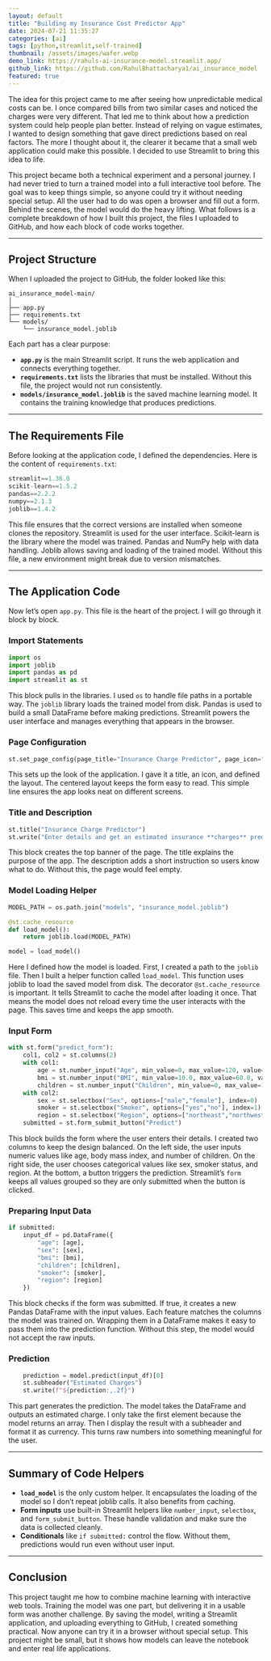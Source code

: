 ```yaml
---
layout: default
title: "Building my Insurance Cost Predictor App"
date: 2024-07-21 11:35:27
categories: [ai]
tags: [python,streamlit,self-trained]
thumbnail: /assets/images/wafer.webp
demo_link: https://rahuls-ai-insurance-model.streamlit.app/
github_link: https://github.com/RahulBhattacharya1/ai_insurance_model
featured: true
---
```



The idea for this project came to me after seeing how unpredictable medical costs can be. I once compared bills from two similar cases and noticed the charges were very different. That led me to think about how a prediction system could help people plan better. Instead of relying on vague estimates, I wanted to design something that gave direct predictions based on real factors. The more I thought about it, the clearer it became that a small web application could make this possible. I decided to use Streamlit to bring this idea to life.

This project became both a technical experiment and a personal journey. I had never tried to turn a trained model into a full interactive tool before. The goal was to keep things simple, so anyone could try it without needing special setup. All the user had to do was open a browser and fill out a form. Behind the scenes, the model would do the heavy lifting. What follows is a complete breakdown of how I built this project, the files I uploaded to GitHub, and how each block of code works together.

---

## Project Structure

When I uploaded the project to GitHub, the folder looked like this:

```
ai_insurance_model-main/
│
├── app.py
├── requirements.txt
└── models/
    └── insurance_model.joblib
```

Each part has a clear purpose:

- **`app.py`** is the main Streamlit script. It runs the web application and connects everything together.  
- **`requirements.txt`** lists the libraries that must be installed. Without this file, the project would not run consistently.  
- **`models/insurance_model.joblib`** is the saved machine learning model. It contains the training knowledge that produces predictions.  

---

## The Requirements File

Before looking at the application code, I defined the dependencies. Here is the content of `requirements.txt`:

```python
streamlit==1.36.0
scikit-learn==1.5.2
pandas==2.2.2
numpy==2.1.3
joblib==1.4.2
```

This file ensures that the correct versions are installed when someone clones the repository. Streamlit is used for the user interface. Scikit-learn is the library where the model was trained. Pandas and NumPy help with data handling. Joblib allows saving and loading of the trained model. Without this file, a new environment might break due to version mismatches.

---

## The Application Code

Now let’s open `app.py`. This file is the heart of the project. I will go through it block by block.

### Import Statements

```python
import os
import joblib
import pandas as pd
import streamlit as st
```

This block pulls in the libraries. I used `os` to handle file paths in a portable way. The `joblib` library loads the trained model from disk. Pandas is used to build a small DataFrame before making predictions. Streamlit powers the user interface and manages everything that appears in the browser.

### Page Configuration

```python
st.set_page_config(page_title="Insurance Charge Predictor", page_icon=":bar_chart:", layout="centered")
```

This sets up the look of the application. I gave it a title, an icon, and defined the layout. The centered layout keeps the form easy to read. This simple line ensures the app looks neat on different screens.

### Title and Description

```python
st.title("Insurance Charge Predictor")
st.write("Enter details and get an estimated insurance **charges** prediction.")
```

This block creates the top banner of the page. The title explains the purpose of the app. The description adds a short instruction so users know what to do. Without this, the page would feel empty.

### Model Loading Helper

```python
MODEL_PATH = os.path.join("models", "insurance_model.joblib")

@st.cache_resource
def load_model():
    return joblib.load(MODEL_PATH)

model = load_model()
```

Here I defined how the model is loaded. First, I created a path to the `joblib` file. Then I built a helper function called `load_model`. This function uses joblib to load the saved model from disk. The decorator `@st.cache_resource` is important. It tells Streamlit to cache the model after loading it once. That means the model does not reload every time the user interacts with the page. This saves time and keeps the app smooth.

### Input Form

```python
with st.form("predict_form"):
    col1, col2 = st.columns(2)
    with col1:
        age = st.number_input("Age", min_value=0, max_value=120, value=35, step=1)
        bmi = st.number_input("BMI", min_value=10.0, max_value=60.0, value=28.5, step=0.1, format="%.1f")
        children = st.number_input("Children", min_value=0, max_value=10, value=1, step=1)
    with col2:
        sex = st.selectbox("Sex", options=["male","female"], index=0)
        smoker = st.selectbox("Smoker", options=["yes","no"], index=1)
        region = st.selectbox("Region", options=["northeast","northwest","southeast","southwest"], index=0)
    submitted = st.form_submit_button("Predict")
```

This block builds the form where the user enters their details. I created two columns to keep the design balanced. On the left side, the user inputs numeric values like age, body mass index, and number of children. On the right side, the user chooses categorical values like sex, smoker status, and region. At the bottom, a button triggers the prediction. Streamlit’s `form` keeps all values grouped so they are only submitted when the button is clicked.

### Preparing Input Data

```python
if submitted:
    input_df = pd.DataFrame({
        "age": [age],
        "sex": [sex],
        "bmi": [bmi],
        "children": [children],
        "smoker": [smoker],
        "region": [region]
    })
```

This block checks if the form was submitted. If true, it creates a new Pandas DataFrame with the input values. Each feature matches the columns the model was trained on. Wrapping them in a DataFrame makes it easy to pass them into the prediction function. Without this step, the model would not accept the raw inputs.

### Prediction

```python
    prediction = model.predict(input_df)[0]
    st.subheader("Estimated Charges")
    st.write(f"${prediction:,.2f}")
```

This part generates the prediction. The model takes the DataFrame and outputs an estimated charge. I only take the first element because the model returns an array. Then I display the result with a subheader and format it as currency. This turns raw numbers into something meaningful for the user.

---

## Summary of Code Helpers

- **`load_model`** is the only custom helper. It encapsulates the loading of the model so I don’t repeat joblib calls. It also benefits from caching.  
- **Form inputs** use built-in Streamlit helpers like `number_input`, `selectbox`, and `form_submit_button`. These handle validation and make sure the data is collected cleanly.  
- **Conditionals** like `if submitted:` control the flow. Without them, predictions would run even without user input.  

---

## Conclusion

This project taught me how to combine machine learning with interactive web tools. Training the model was one part, but delivering it in a usable form was another challenge. By saving the model, writing a Streamlit application, and uploading everything to GitHub, I created something practical. Now anyone can try it in a browser without special setup. This project might be small, but it shows how models can leave the notebook and enter real life applications.
